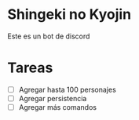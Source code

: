 # Shingeki no Kyojin

Este es un bot de discord 

# Tareas

- [ ] Agregar hasta 100 personajes
- [ ] Agregar persistencia
- [ ] Agregar más comandos